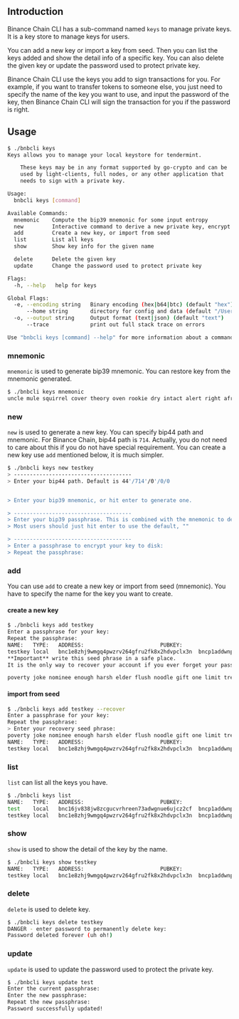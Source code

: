 ## Introduction

Binance Chain CLI has a sub-command named `keys` to manage private keys. It is a key store to manage keys for users.

You can add a new key or import a key from seed. Then you can list the keys added and show the detail info of a 
specific key. You can also delete the given key or update the password used to protect private key.

Binance Chain CLI use the keys you add to sign transactions for you. For example, if you want to transfer tokens to
someone else, you just need to specify the name of the key you want to use, and input the password of the key, then 
Binance Chain CLI will sign the transaction for you if the password is right.


## Usage

```bash
$ ./bnbcli keys
Keys allows you to manage your local keystore for tendermint.

    These keys may be in any format supported by go-crypto and can be
    used by light-clients, full nodes, or any other application that
    needs to sign with a private key.

Usage:
  bnbcli keys [command]

Available Commands:
  mnemonic    Compute the bip39 mnemonic for some input entropy
  new         Interactive command to derive a new private key, encrypt it, and save to disk
  add         Create a new key, or import from seed
  list        List all keys
  show        Show key info for the given name

  delete      Delete the given key
  update      Change the password used to protect private key

Flags:
  -h, --help   help for keys

Global Flags:
  -e, --encoding string   Binary encoding (hex|b64|btc) (default "hex")
      --home string       directory for config and data (default "/Users/yourname/.bnbcli")
  -o, --output string     Output format (text|json) (default "text")
      --trace             print out full stack trace on errors

Use "bnbcli keys [command] --help" for more information about a command.
```

### mnemonic

`mnemonic` is used to generate bip39 mnemonic. You can restore key from the mnemonic generated.
```bash
$ ./bnbcli keys mnemonic
uncle mule squirrel cover theory oven rookie dry intact alert right afraid differ ability mule struggle spray usual must purity social ball flat short
```

### new

`new` is used to generate a new key. You can specify bip44 path and mnemonic. For Binance Chain, bip44 path is `714`.
Actually, you do not need to care about this if you do not have special requirement. You can create a new key use `add`
mentioned below, it is much simpler.

```bash
$ ./bnbcli keys new testkey
> -------------------------------------
> Enter your bip44 path. Default is 44'/714'/0'/0/0


> Enter your bip39 mnemonic, or hit enter to generate one.

> -------------------------------------
> Enter your bip39 passphrase. This is combined with the mnemonic to derive the seed
> Most users should just hit enter to use the default, ""

> -------------------------------------
> Enter a passphrase to encrypt your key to disk:
> Repeat the passphrase:
```

### add 

You can use `add` to create a new key or import from seed (mnemonic). You have to specify the name for the key you want
to create.

#### create a new key

```bash
$ ./bnbcli keys add testkey
Enter a passphrase for your key:
Repeat the passphrase:
NAME:	TYPE:	ADDRESS:						PUBKEY:
testkey	local	bnc1e8zhj9wmgq4pwzrv264gfru2fk8x2hdvpclx3n	bncp1addwnpepqffepxlkrka9n33vyzmjwkpy05gpm46cn5de3x9v0vqswk7st5lkc7alhjv
**Important** write this seed phrase in a safe place.
It is the only way to recover your account if you ever forget your password.

poverty joke nominee enough harsh elder flush noodle gift one limit tree sponsor sun radio above acid air winter inflict profit there brand water
```

#### import from seed

```bash
$ ./bnbcli keys add testkey --recover
Enter a passphrase for your key:
Repeat the passphrase:
> Enter your recovery seed phrase:
poverty joke nominee enough harsh elder flush noodle gift one limit tree sponsor sun radio above acid air winter inflict profit there brand water
NAME:	TYPE:	ADDRESS:						PUBKEY:
testkey	local	bnc1e8zhj9wmgq4pwzrv264gfru2fk8x2hdvpclx3n	bncp1addwnpepqffepxlkrka9n33vyzmjwkpy05gpm46cn5de3x9v0vqswk7st5lkc7alhjv
```

### list

`list` can list all the keys you have.

```bash
$ ./bnbcli keys list
NAME:	TYPE:	ADDRESS:						PUBKEY:
test	local	bnc16jv838jw8zcgucvrhreen73adwgnue6ujcz2cf	bncp1addwnpepqgxacvpgnvss94zs363lheuh2xldj0hvymftuds8d69u5cau5kz3y23rj6l
testkey	local	bnc1e8zhj9wmgq4pwzrv264gfru2fk8x2hdvpclx3n	bncp1addwnpepqffepxlkrka9n33vyzmjwkpy05gpm46cn5de3x9v0vqswk7st5lkc7alhjv
```

### show 

`show` is used to show the detail of the key by the name.

```bash
$ ./bnbcli keys show testkey
NAME:	TYPE:	ADDRESS:						PUBKEY:
testkey	local	bnc1e8zhj9wmgq4pwzrv264gfru2fk8x2hdvpclx3n	bncp1addwnpepqffepxlkrka9n33vyzmjwkpy05gpm46cn5de3x9v0vqswk7st5lkc7alhjv
```

### delete

`delete` is used to delete key.

```bash
$ ./bnbcli keys delete testkey
DANGER - enter password to permanently delete key:
Password deleted forever (uh oh!)
```

### update

`update` is used to update the password used to protect the private key.

```bash
$ ./bnbcli keys update test
Enter the current passphrase:
Enter the new passphrase:
Repeat the new passphrase:
Password successfully updated!
```